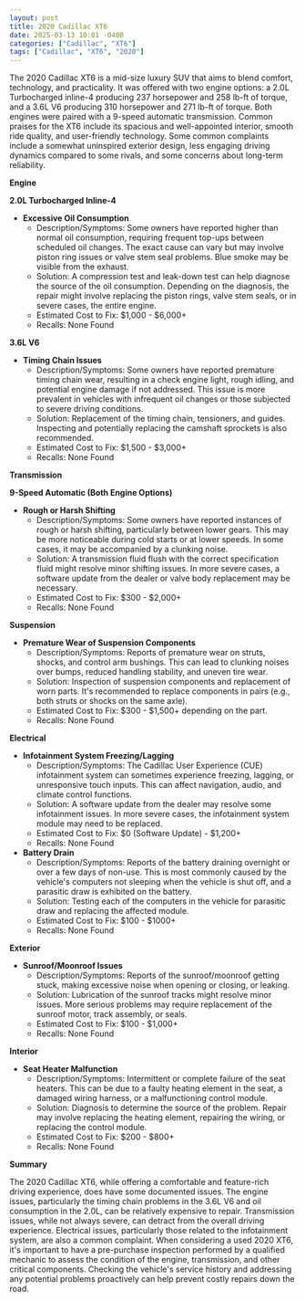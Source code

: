 ```yaml
---
layout: post
title: 2020 Cadillac XT6
date: 2025-03-13 10:01 -0400
categories: ["Cadillac", "XT6"]
tags: ["Cadillac", "XT6", "2020"]
---
```

The 2020 Cadillac XT6 is a mid-size luxury SUV that aims to blend comfort, technology, and practicality. It was offered with two engine options: a 2.0L Turbocharged inline-4 producing 237 horsepower and 258 lb-ft of torque, and a 3.6L V6 producing 310 horsepower and 271 lb-ft of torque. Both engines were paired with a 9-speed automatic transmission. Common praises for the XT6 include its spacious and well-appointed interior, smooth ride quality, and user-friendly technology. Some common complaints include a somewhat uninspired exterior design, less engaging driving dynamics compared to some rivals, and some concerns about long-term reliability.

**Engine**

**2.0L Turbocharged Inline-4**

*   **Excessive Oil Consumption**
    *   Description/Symptoms: Some owners have reported higher than normal oil consumption, requiring frequent top-ups between scheduled oil changes. The exact cause can vary but may involve piston ring issues or valve stem seal problems. Blue smoke may be visible from the exhaust.
    *   Solution: A compression test and leak-down test can help diagnose the source of the oil consumption. Depending on the diagnosis, the repair might involve replacing the piston rings, valve stem seals, or in severe cases, the entire engine.
    *   Estimated Cost to Fix: $1,000 - $6,000+
    *   Recalls: None Found

**3.6L V6**

*   **Timing Chain Issues**
    *   Description/Symptoms: Some owners have reported premature timing chain wear, resulting in a check engine light, rough idling, and potential engine damage if not addressed. This issue is more prevalent in vehicles with infrequent oil changes or those subjected to severe driving conditions.
    *   Solution: Replacement of the timing chain, tensioners, and guides. Inspecting and potentially replacing the camshaft sprockets is also recommended.
    *   Estimated Cost to Fix: $1,500 - $3,000+
    *   Recalls: None Found

**Transmission**

**9-Speed Automatic (Both Engine Options)**

*   **Rough or Harsh Shifting**
    *   Description/Symptoms: Some owners have reported instances of rough or harsh shifting, particularly between lower gears. This may be more noticeable during cold starts or at lower speeds. In some cases, it may be accompanied by a clunking noise.
    *   Solution: A transmission fluid flush with the correct specification fluid might resolve minor shifting issues. In more severe cases, a software update from the dealer or valve body replacement may be necessary.
    *   Estimated Cost to Fix: $300 - $2,000+
    *   Recalls: None Found

**Suspension**

*   **Premature Wear of Suspension Components**
    *   Description/Symptoms: Reports of premature wear on struts, shocks, and control arm bushings. This can lead to clunking noises over bumps, reduced handling stability, and uneven tire wear.
    *   Solution: Inspection of suspension components and replacement of worn parts. It's recommended to replace components in pairs (e.g., both struts or shocks on the same axle).
    *   Estimated Cost to Fix: $300 - $1,500+ depending on the part.
    *   Recalls: None Found

**Electrical**

*   **Infotainment System Freezing/Lagging**
    *   Description/Symptoms: The Cadillac User Experience (CUE) infotainment system can sometimes experience freezing, lagging, or unresponsive touch inputs. This can affect navigation, audio, and climate control functions.
    *   Solution: A software update from the dealer may resolve some infotainment issues. In more severe cases, the infotainment system module may need to be replaced.
    *   Estimated Cost to Fix: $0 (Software Update) - $1,200+
    *   Recalls: None Found
* **Battery Drain**
    * Description/Symptoms: Reports of the battery draining overnight or over a few days of non-use. This is most commonly caused by the vehicle's computers not sleeping when the vehicle is shut off, and a parasitic draw is exhibited on the battery.
    * Solution: Testing each of the computers in the vehicle for parasitic draw and replacing the affected module.
    * Estimated Cost to Fix: $100 - $1000+
    * Recalls: None Found

**Exterior**

*   **Sunroof/Moonroof Issues**
    *   Description/Symptoms: Reports of the sunroof/moonroof getting stuck, making excessive noise when opening or closing, or leaking.
    *   Solution: Lubrication of the sunroof tracks might resolve minor issues. More serious problems may require replacement of the sunroof motor, track assembly, or seals.
    *   Estimated Cost to Fix: $100 - $1,000+
    *   Recalls: None Found

**Interior**

*   **Seat Heater Malfunction**
    *   Description/Symptoms: Intermittent or complete failure of the seat heaters. This can be due to a faulty heating element in the seat, a damaged wiring harness, or a malfunctioning control module.
    *   Solution: Diagnosis to determine the source of the problem. Repair may involve replacing the heating element, repairing the wiring, or replacing the control module.
    *   Estimated Cost to Fix: $200 - $800+
    *   Recalls: None Found

**Summary**

The 2020 Cadillac XT6, while offering a comfortable and feature-rich driving experience, does have some documented issues. The engine issues, particularly the timing chain problems in the 3.6L V6 and oil consumption in the 2.0L, can be relatively expensive to repair. Transmission issues, while not always severe, can detract from the overall driving experience. Electrical issues, particularly those related to the infotainment system, are also a common complaint. When considering a used 2020 XT6, it's important to have a pre-purchase inspection performed by a qualified mechanic to assess the condition of the engine, transmission, and other critical components. Checking the vehicle's service history and addressing any potential problems proactively can help prevent costly repairs down the road.

